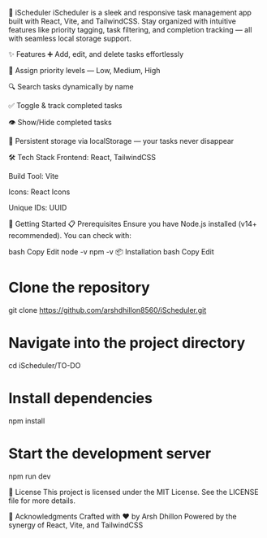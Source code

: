 📅 iScheduler
iScheduler is a sleek and responsive task management app built with React, Vite, and TailwindCSS. Stay organized with intuitive features like priority tagging, task filtering, and completion tracking — all with seamless local storage support.

✨ Features
➕ Add, edit, and delete tasks effortlessly

🚦 Assign priority levels — Low, Medium, High

🔍 Search tasks dynamically by name

✅ Toggle & track completed tasks

👁️ Show/Hide completed tasks

💾 Persistent storage via localStorage — your tasks never disappear

🛠️ Tech Stack
Frontend: React, TailwindCSS

Build Tool: Vite

Icons: React Icons

Unique IDs: UUID

🚀 Getting Started
📋 Prerequisites
Ensure you have Node.js installed (v14+ recommended). You can check with:

bash
Copy
Edit
node -v
npm -v
📦 Installation
bash
Copy
Edit
# Clone the repository
git clone https://github.com/arshdhillon8560/iScheduler.git

# Navigate into the project directory
cd iScheduler/TO-DO

# Install dependencies
npm install

# Start the development server
npm run dev

📄 License
This project is licensed under the MIT License.
See the LICENSE file for more details.

🙌 Acknowledgments
Crafted with ❤️ by Arsh Dhillon
Powered by the synergy of React, Vite, and TailwindCSS
